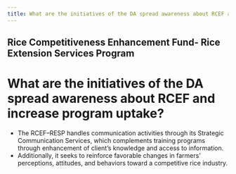 ```yaml
---
title: What are the initiatives of the DA spread awareness about RCEF and increase program uptake
---
```


## Rice Competitiveness Enhancement Fund- Rice Extension Services Program

# What are the initiatives of the DA spread awareness about RCEF and increase program uptake?


 - The RCEF–RESP handles communication activities through its Strategic Communication Services, which complements training programs through enhancement of client’s knowledge and access to information. 
 - Additionally, it seeks to reinforce favorable changes in farmers’ perceptions, attitudes, and behaviors toward a competitive rice industry.
